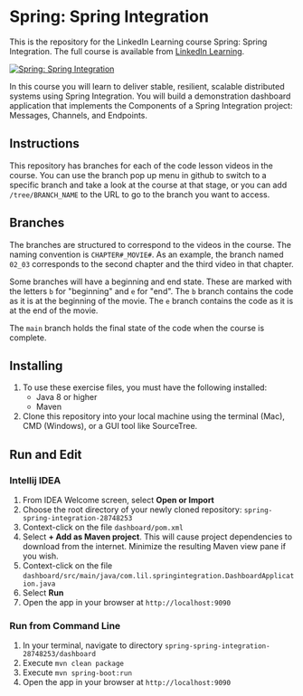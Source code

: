 # Spring: Spring Integration
This is the repository for the LinkedIn Learning course Spring: Spring Integration. The full course is available from [LinkedIn Learning](https://linkedin.com/learning/).

[![Spring: Spring Integration](COURSEIMAGE)](LICOURSEURL)

In this course you will learn to deliver stable, resilient, scalable distributed systems using Spring Integration. You will build a demonstration dashboard application that implements the Components of a Spring Integration project: Messages, Channels, and Endpoints.

## Instructions
This repository has branches for each of the code lesson videos in the course. You can use the branch pop up menu in github to switch to a specific branch and take a look at the course at that stage, or you can add `/tree/BRANCH_NAME` to the URL to go to the branch you want to access.

## Branches
The branches are structured to correspond to the videos in the course. The naming convention is `CHAPTER#_MOVIE#`. As an example, the branch named `02_03` corresponds to the second chapter and the third video in that chapter.   

Some branches will have a beginning and end state. These are marked with the letters `b` for "beginning" and `e` for "end". The `b` branch contains the code as it is at the beginning of the movie. The `e` branch contains the code as it is at the end of the movie.  

The `main` branch holds the final state of the code when the course is complete.

## Installing
1. To use these exercise files, you must have the following installed:
	- Java 8 or higher
	- Maven
2. Clone this repository into your local machine using the terminal (Mac), CMD (Windows), or a GUI tool like SourceTree.

## Run and Edit

### Intellij IDEA

1. From IDEA Welcome screen, select **Open or Import**  
2. Choose the root directory of your newly cloned repository: `spring-spring-integration-28748253`
3. Context-click on the file `dashboard/pom.xml`
4. Select **+ Add as Maven project**. This will cause project dependencies to download from the internet. Minimize the resulting Maven view pane if you wish. 
5. Context-click on the file `dashboard/src/main/java/com.lil.springintegration.DashboardApplication.java`
6. Select **Run**
7. Open the app in your browser at `http://localhost:9090`

### Run from Command Line

1. In your terminal, navigate to directory `spring-spring-integration-28748253/dashboard`  
2. Execute `mvn clean package`  
3. Execute `mvn spring-boot:run`
4. Open the app in your browser at `http://localhost:9090`

    
